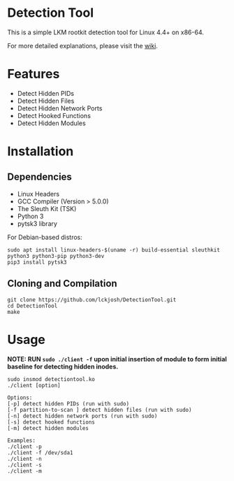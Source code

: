 # Detection Tool
This is a simple LKM rootkit detection tool for Linux 4.4+ on x86-64.

For more detailed explanations, please visit the [wiki](https://github.com/lckjosh/DetectionTool/wiki).

# Features
- Detect Hidden PIDs
- Detect Hidden Files
- Detect Hidden Network Ports
- Detect Hooked Functions
- Detect Hidden Modules

# Installation

## Dependencies
- Linux Headers 
- GCC Compiler (Version > 5.0.0)
- The Sleuth Kit (TSK) 
- Python 3
- pytsk3 library

For Debian-based distros: 
```
sudo apt install linux-headers-$(uname -r) build-essential sleuthkit python3 python3-pip python3-dev
pip3 install pytsk3
```
## Cloning and Compilation
```
git clone https://github.com/lckjosh/DetectionTool.git
cd DetectionTool
make
```
# Usage  
__NOTE: RUN `sudo ./client -f` upon initial insertion of module to form initial baseline for detecting hidden inodes.__
```
sudo insmod detectiontool.ko
./client [option]

Options:
[-p] detect hidden PIDs (run with sudo)
[-f partition-to-scan ] detect hidden files (run with sudo)
[-n] detect hidden network ports (run with sudo)
[-s] detect hooked functions
[-m] detect hidden modules

Examples:
./client -p
./client -f /dev/sda1 
./client -n
./client -s
./client -m 
```
